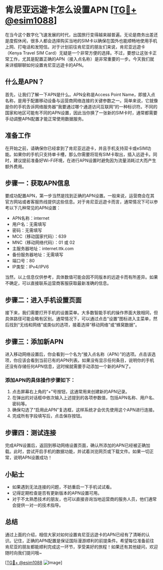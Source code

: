 # 肯尼亚远遊卡怎么设置APN [[TG💪+ @esim1088](https://t.me/s/esim1088)]

在当今这个数字化飞速发展的时代，出国旅行变得越来越普遍。无论是商务出差还是度假休闲，很多人都会选择购买当地的SIM卡以确保在国外也能顺畅地使用手机上网、打电话和发短信。对于计划前往肯尼亚的朋友们来说，肯尼亚远遊卡（Kenya Travel SIM Card）无疑是一个非常方便的选择。不过，要想让这张卡正常工作，尤其是配置正确的APN（接入点名称）是非常重要的一步。今天我们就来详细聊聊如何设置肯尼亚远遊卡的APN。

## 什么是APN？

首先，让我们了解一下APN是什么。APN全称是Access Point Name，即接入点名称，是用于配置移动设备与运营商网络连接的关键参数之一。简单来说，它就像是你的手机告诉网络服务器“我要通过哪个通道访问互联网”的一种标识符。不同的国家和地区可能有不同的APN设置，因此当你换了一张新的SIM卡时，通常都需要手动调整APN配置才能正常使用数据服务。

## 准备工作

在开始之前，请确保你已经拿到了肯尼亚远遊卡，并且手机支持双卡或eSIM功能。如果你的手机只支持单卡槽，那么你需要将现有SIM卡取出，插入远遊卡。同时，建议提前准备好Wi-Fi环境，在进行APN设置时避免因为流量消耗过大而产生额外费用。

## 步骤一：获取APN信息

要成功配置APN，第一步当然是找到正确的APN设置。一般来说，运营商会在其官方网站或者客服热线提供这些信息。对于肯尼亚远遊卡而言，通常情况下可以参考以下几种常见的APN设置：

- APN名称：internet
- 用户名：无需填写
- 密码：无需填写
- MCC（移动国家代码）：639
- MNC（移动网络代码）：01 或 02
- 主服务器地址：internet.ttk.com
- 备份服务器地址：无需填写
- 端口号：80
- IP类型：IPv4/IPV6

当然，以上信息仅供参考，具体数值可能会因不同版本的远遊卡而有所差异。如果不确定，可以直接联系运营商客服获取最新准确的信息。

## 步骤二：进入手机设置页面

接下来，我们需要打开手机的设置菜单。大多数智能手机的操作界面大致相同，但具体路径可能会略有区别。通常情况下，可以通过点击“设置”图标进入主菜单，然后找到“无线和网络”或类似的选项，接着选择“移动网络”或“蜂窝数据”。

## 步骤三：添加新APN

进入移动网络设置后，你会看到一个名为“接入点名称（APN）”的选项。点击该选项，你应该会看到当前已有的APN列表。如果没有显示任何条目，说明你的手机还没有存储任何APN信息，这时候就需要手动添加一个新的APN了。

### 添加APN的具体操作步骤如下：

1. 点击屏幕右上角的“+”号按钮，这通常用来创建新的APN记录。
2. 在弹出的对话框中依次输入上述提到的各项参数值，包括APN名称、用户名、密码等。
3. 确保勾选了“启用此APN”复选框，这样系统才会优先使用这个APN进行连接。
4. 完成所有字段填写后，点击保存按钮。

## 步骤四：测试连接

完成APN设置后，返回到移动网络设置页面，确认所添加的APN已经被正确加载。此时，尝试开启手机的数据功能，并试着浏览网页或下载文件。如果一切正常，说明APN设置成功！

## 小贴士

- 如果遇到无法连接的问题，不妨重启一下手机试试看。
- 记得定期检查是否有更新版本的APN设置可用。
- 对于不太熟悉技术的朋友，也可以直接咨询当地运营商的服务人员，他们通常会提供一对一的技术指导。

## 总结

通过上面的介绍，相信大家对如何设置肯尼亚远遊卡的APN已经有了清晰的认识。记住，正确的APN配置是保证国际漫游顺利的前提条件。希望每位准备前往肯尼亚的朋友都能顺利完成这一环节，享受美好的旅程！如果还有其他疑问，欢迎随时向我们提问哦~

[[TG💪+ @esim1088](https://t.me/s/esim1088) ![Image](https://i.postimg.cc/4NQfJmqS/Snipaste-2025-05-13-00-14-12.png)]